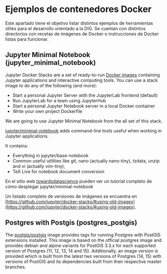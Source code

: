 # Ejemplos de contenedores Docker
Este apartado tiene el objetivo listar distintos ejemplos de herramientas útiles para el desarrollo orientado a la DIG.
Se cuentan con distintos directorios con recetas de imágenes de Docker o instrucciones de Docker listas para funcionar.

## Jupyter Minimal Notebook (jupyter_minimal_notebook)

Jupyter Docker Stacks are a set of ready-to-run [Docker images](https://hub.docker.com/u/jupyter) containing Jupyter applications and interactive computing tools.
You can use a stack image to do any of the following (and more):

- Start a personal Jupyter Server with the JupyterLab frontend (default)
- Run JupyterLab for a team using JupyterHub
- Start a personal Jupyter Notebook server in a local Docker container
- Write your own project Dockerfile

We are going to use Jupyter Minimal Notebook from the all set of this stack.

[jupyter/minimal-notebook](https://hub.docker.com/r/jupyter/minimal-notebook) adds command-line tools useful when working in Jupyter applications.

It contains:

- Everything in jupyter/base-notebook
- Common useful utilities like git, nano (actually nano-tiny), tzdata, unzip and vi (actually vim-tiny),
- TeX Live for notebook document conversion

En el sitio web [towardsdatascience](https://towardsdatascience.com/how-to-run-jupyter-notebook-on-docker-7c9748ed209f) pueden ver un tutorial completo de cómo desplegar jupyter/minimal-notebook

Un listado completo de versiones de imágenes se encuentra en [https://github.com/jupyter/docker-stacks/#using-old-images](https://github.com/jupyter/docker-stacks/#using-old-images).

## Postgres with Postgis (postgres_postgis)

The [postgis/postgis](https://hub.docker.com/r/postgis/postgis) image provides tags for running Postgres with PostGIS extensions installed. This image is based on the official postgres image and provides debian and alpine variants for PostGIS 3.3.x for each supported version of Postgres (11, 12, 13, 14 and 15). Additionally, an image version is provided which is built from the latest two versions of Postgres (14, 15) with versions of PostGIS and its dependencies built from their respective master branches.
